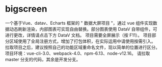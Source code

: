 # bigscreen
一个基于Vue、datav、Echarts 框架的 " 数据大屏项目 "，通过 vue 组件实现数据动态刷新渲染，内部图表可实现自由替换。部分图表使用 DataV 自带组件，可进行更改，详情请点击下方 DataV 文档。 项目需要全屏展示（按 F11）。 项目部分区域使用了全局注册方式，增加了打包体积，在实际运用中请使用按需引入。 拉取项目之后，建议按照自己的功能区域重命名文件，现以简单的位置进行区分。 项目环境：vue-cli-3.0、webpack-4.0、npm-6.13、node-v12.16。 请拉取 master 分支的代码，其余是开发分支。
